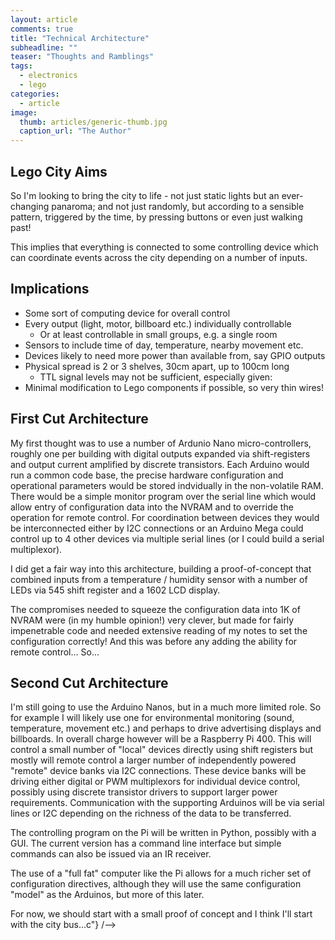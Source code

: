 ```yaml
---
layout: article
comments: true
title: "Technical Architecture"
subheadline: ""
teaser: "Thoughts and Ramblings"
tags:
  - electronics
  - lego
categories:
  - article
image:
  thumb: articles/generic-thumb.jpg
  caption_url: "The Author"
---
```

## Lego City Aims

So I'm looking to bring the city to life - not just static lights but an ever-changing panaroma; and not just randomly, but according to a sensible pattern, triggered by the time, by pressing buttons or even just walking past!

This implies that everything is connected to some controlling device which can coordinate events across the city depending on a number of inputs.

## Implications

*   Some sort of computing device for overall control
*   Every output (light, motor, billboard etc.) individually controllable
    *   Or at least controllable in small groups, e.g. a single room
*   Sensors to include time of day, temperature, nearby movement etc.
*   Devices likely to need more power than available from, say GPIO outputs
*   Physical spread is 2 or 3 shelves, 30cm apart, up to 100cm long
    *   TTL signal levels may not be sufficient, especially given:
*   Minimal modification to Lego components if possible, so very thin wires!

## First Cut Architecture

My first thought was to use a number of Ardunio Nano micro-controllers, roughly one per building with digital outputs expanded via shift-registers and output current amplified by discrete transistors. Each Arduino would run a common code base, the precise hardware configuration and operational parameters would be stored indvidually in the non-volatile RAM. There would be a simple monitor program over the serial line which would allow entry of configuration data into the NVRAM and to override the operation for remote control. For coordination between devices they would be interconnected either by I2C connections or an Arduino Mega could control up to 4 other devices via multiple serial lines (or I could build a serial multiplexor).

I did get a fair way into this architecture, building a proof-of-concept that combined inputs from a temperature / humidity sensor with a number of LEDs via 545 shift register and a 1602 LCD display.

The compromises needed to squeeze the configuration data into 1K of NVRAM were (in my humble opinion!) very clever, but made for fairly impenetrable code and needed extensive reading of my notes to set the configuration correctly! And this was before any adding the ability for remote control... So...

## Second Cut Architecture

I'm still going to use the Arduino Nanos, but in a much more limited role. So for example I will likely use one for environmental monitoring (sound, temperature, movement etc.) and perhaps to drive advertising displays and billboards. In overall charge however will be a Raspberry Pi 400. This will control a small number of "local" devices directly using shift registers but mostly will remote control a larger number of independently powered "remote" device banks via I2C connections. These device banks will be driving either digital or PWM multiplexors for individual device control, possibly using discrete transistor drivers to support larger power requirements. Communication with the supporting Arduinos will be via serial lines or I2C depending on the richness of the data to be transferred.

The controlling program on the Pi will be written in Python, possibly with a GUI. The current version has a command line interface but simple commands can also be issued via an IR receiver.

The use of a "full fat" computer like the Pi allows for a much richer set of configuration directives, although they will use the same configuration "model" as the Arduinos, but more of this later.

For now, we should start with a small proof of concept and I think I'll start with the city bus...c"} /-->